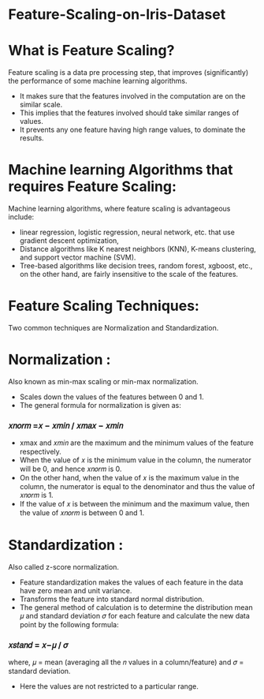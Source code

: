 # Feature-Scaling-on-Iris-Dataset
# What is Feature Scaling?
Feature scaling is a data pre processing step, that improves (significantly) the performance of some 
machine learning algorithms.
* It makes sure that the features involved in the computation are on the similar scale. 
* This implies that the features involved should take similar ranges of values. 
* It prevents any one feature having high range values, to dominate the results.

# Machine learning Algorithms that requires Feature Scaling:
Machine learning algorithms, where feature scaling is advantageous include:
* linear regression, logistic regression, neural network, etc. that use gradient descent optimization,
* Distance algorithms like K nearest neighbors (KNN), K-means clustering, and support vector machine 
(SVM). 
* Tree-based algorithms like decision trees, random forest, xgboost, etc., on the other hand, are fairly 
insensitive to the scale of the features.

# Feature Scaling Techniques:
Two common techniques are Normalization and Standardization.

# Normalization :
Also known as min-max scaling or min-max normalization.
* Scales down the values of the features between 0 and 1. 
* The general formula for normalization is given as:
###  𝑥𝑛𝑜𝑟𝑚 =𝑥 − 𝑥𝑚𝑖𝑛 / 𝑥𝑚𝑎𝑥 − 𝑥𝑚𝑖𝑛
* xmax and 𝑥𝑚𝑖𝑛 are the maximum and the minimum values of the feature respectively.
* When the value of 𝑥 is the minimum value in the column, the numerator will be 0, and hence 𝑥𝑛𝑜𝑟𝑚 is 0.
* On the other hand, when the value of 𝑥 is the maximum value in the column, the numerator is equal to 
the denominator and thus the value of 𝑥𝑛𝑜𝑟𝑚 is 1.
* If the value of 𝑥 is between the minimum and the maximum value, then the value of 𝑥𝑛𝑜𝑟𝑚 is between 0 and 1.

# Standardization :
Also called z-score normalization.
* Feature standardization makes the values of each feature in the data have zero mean and unit variance.
* Transforms the feature into standard normal distribution.
* The general method of calculation is to determine the distribution mean 𝜇 and standard deviation 𝜎 for each feature and calculate the new data point by the following formula:
### 𝑥𝑠𝑡𝑎𝑛𝑑 = 𝑥−𝜇 / 𝜎
where, 𝜇 = mean (averaging all the 𝑛 values in a column/feature) and 𝜎 = standard deviation.
* Here the values are not restricted to a particular range.

